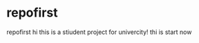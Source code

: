 # repofirst
repofirst
hi
this is a stiudent project for univercity!
thi is start now
 
 
  
 
  
 
 
  
